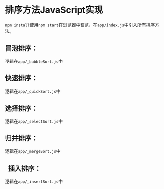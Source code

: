 # 排序方法JavaScript实现

`npm install`使用`npm start`在浏览器中预览，在`app/index.js`中引入所有排序方法。

冒泡排序：
-

  逻辑在`app/_bubbleSort.js`中
  
快速排序：
-
  逻辑在`app/_quickSort.js`中
  

选择排序：
-
  逻辑在`app/_selectSort.js`中  
  
归并排序：
-
  逻辑在`app/_mergeSort.js`中
  
    
插入排序：
-
  逻辑在`app/_insertSort.js`中
